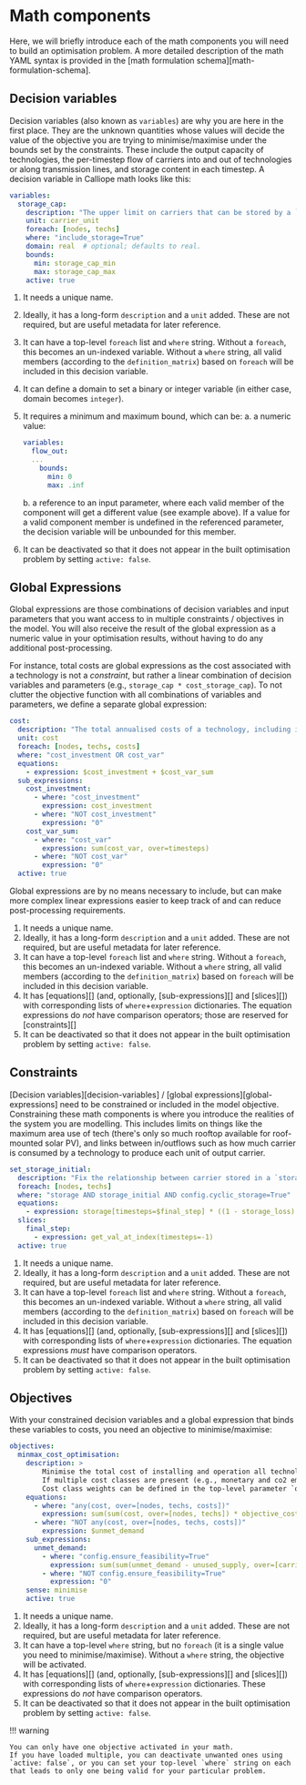 
# Math components

Here, we will briefly introduce each of the math components you will need to build an optimisation problem.
A more detailed description of the math YAML syntax is provided in the [math formulation schema][math-formulation-schema].

## Decision variables

Decision variables (also known as `variables`) are why you are here in the first place.
They are the unknown quantities whose values will decide the value of the objective you are trying to minimise/maximise under the bounds set by the constraints.
These include the output capacity of technologies, the per-timestep flow of carriers into and out of technologies or along transmission lines, and storage content in each timestep.
A decision variable in Calliope math looks like this:

```yaml
variables:
  storage_cap:
    description: "The upper limit on carriers that can be stored by a `supply_plus` or `storage` technology in any timestep."
    unit: carrier_unit
    foreach: [nodes, techs]
    where: "include_storage=True"
    domain: real  # optional; defaults to real.
    bounds:
      min: storage_cap_min
      max: storage_cap_max
    active: true
```

1. It needs a unique name.
1. Ideally, it has a long-form `description` and a `unit` added.
These are not required, but are useful metadata for later reference.
1. It can have a top-level `foreach` list and `where` string.
Without a `foreach`, this becomes an un-indexed variable.
Without a `where` string, all valid members (according to the `definition_matrix`) based on `foreach` will be included in this decision variable.
1. It can define a domain to set a binary or integer variable (in either case, domain becomes `integer`).
1. It requires a minimum and maximum bound, which can be:
    a. a numeric value:

    ```yaml
    variables:
      flow_out:
      ...
        bounds:
          min: 0
          max: .inf
    ```

    b. a reference to an input parameter, where each valid member of the component will get a different value (see example above).
    If a value for a valid component member is undefined in the referenced parameter, the decision variable will be unbounded for this member.
1. It can be deactivated so that it does not appear in the built optimisation problem by setting `active: false`.

## Global Expressions

Global expressions are those combinations of decision variables and input parameters that you want access to in multiple constraints / objectives in the model.
You will also receive the result of the global expression as a numeric value in your optimisation results, without having to do any additional post-processing.

For instance, total costs are global expressions as the cost associated with a technology is not a _constraint_, but rather a linear combination of decision variables and parameters (e.g., `storage_cap * cost_storage_cap`).
To not clutter the objective function with all combinations of variables and parameters, we define a separate global expression:

```yaml
cost:
  description: "The total annualised costs of a technology, including installation and operation costs."
  unit: cost
  foreach: [nodes, techs, costs]
  where: "cost_investment OR cost_var"
  equations:
    - expression: $cost_investment + $cost_var_sum
  sub_expressions:
    cost_investment:
      - where: "cost_investment"
        expression: cost_investment
      - where: "NOT cost_investment"
        expression: "0"
    cost_var_sum:
      - where: "cost_var"
        expression: sum(cost_var, over=timesteps)
      - where: "NOT cost_var"
        expression: "0"
  active: true
```

Global expressions are by no means necessary to include, but can make more complex linear expressions easier to keep track of and can reduce post-processing requirements.

1. It needs a unique name.
1. Ideally, it has a long-form `description` and a `unit` added.
These are not required, but are useful metadata for later reference.
1. It can have a top-level `foreach` list and `where` string.
Without a `foreach`, this becomes an un-indexed variable.
Without a `where` string, all valid members (according to the `definition_matrix`) based on `foreach` will be included in this decision variable.
1. It has [equations][] (and, optionally, [sub-expressions][] and [slices][]) with corresponding lists of `where`+`expression` dictionaries.
The equation expressions do _not_ have comparison operators; those are reserved for [constraints][]
1. It can be deactivated so that it does not appear in the built optimisation problem by setting `active: false`.

## Constraints

[Decision variables][decision-variables] / [global expressions][global-expressions] need to be constrained or included in the model objective.
Constraining these math components is where you introduce the realities of the system you are modelling.
This includes limits on things like the maximum area use of tech (there's only so much rooftop available for roof-mounted solar PV), and links between in/outflows such as how much carrier is consumed by a technology to produce each unit of output carrier.

```yaml
set_storage_initial:
  description: "Fix the relationship between carrier stored in a `storage` technology at the start and end of the whole model period."
  foreach: [nodes, techs]
  where: "storage AND storage_initial AND config.cyclic_storage=True"
  equations:
    - expression: storage[timesteps=$final_step] * ((1 - storage_loss) ** timestep_resolution[timesteps=$final_step]) == storage_initial * storage_cap
  slices:
    final_step:
      - expression: get_val_at_index(timesteps=-1)
  active: true
```

1. It needs a unique name.
1. Ideally, it has a long-form `description` and a `unit` added.
These are not required, but are useful metadata for later reference.
1. It can have a top-level `foreach` list and `where` string.
Without a `foreach`, this becomes an un-indexed variable.
Without a `where` string, all valid members (according to the `definition_matrix`) based on `foreach` will be included in this decision variable.
1. It has [equations][] (and, optionally, [sub-expressions][] and [slices][]) with corresponding lists of `where`+`expression` dictionaries.
The equation expressions _must_ have comparison operators.
1. It can be deactivated so that it does not appear in the built optimisation problem by setting `active: false`.

## Objectives

With your constrained decision variables and a global expression that binds these variables to costs, you need an objective to minimise/maximise:

```yaml
objectives:
  minmax_cost_optimisation:
    description: >
        Minimise the total cost of installing and operation all technologies in the system.
        If multiple cost classes are present (e.g., monetary and co2 emissions), the weighted sum of total costs is minimised.
        Cost class weights can be defined in the top-level parameter `objective_cost_class`.
    equations:
      - where: "any(cost, over=[nodes, techs, costs])"
        expression: sum(sum(cost, over=[nodes, techs]) * objective_cost_class, over=costs) + $unmet_demand
      - where: "NOT any(cost, over=[nodes, techs, costs])"
        expression: $unmet_demand
    sub_expressions:
      unmet_demand:
        - where: "config.ensure_feasibility=True"
          expression: sum(sum(unmet_demand - unused_supply, over=[carriers, nodes])  * timestep_weights, over=timesteps) * bigM
        - where: "NOT config.ensure_feasibility=True"
          expression: "0"
    sense: minimise
    active: true
```

1. It needs a unique name.
1. Ideally, it has a long-form `description` and a `unit` added.
These are not required, but are useful metadata for later reference.
1. It can have a top-level `where` string, but no `foreach` (it is a single value you need to minimise/maximise).
Without a `where` string, the objective will be activated.
1. It has [equations][] (and, optionally, [sub-expressions][] and [slices][]) with corresponding lists of `where`+`expression` dictionaries.
These expressions do _not_ have comparison operators.
1. It can be deactivated so that it does not appear in the built optimisation problem by setting `active: false`.

!!! warning

    You can only have one objective activated in your math.
    If you have loaded multiple, you can deactivate unwanted ones using `active: false`, or you can set your top-level `where` string on each that leads to only one being valid for your particular problem.